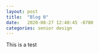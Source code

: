 ```yaml
---
layout: post
title:  "Blog 0"
date:   2020-08-27 12:40:45 -0700
categories: senior design
---
```

This is a test

